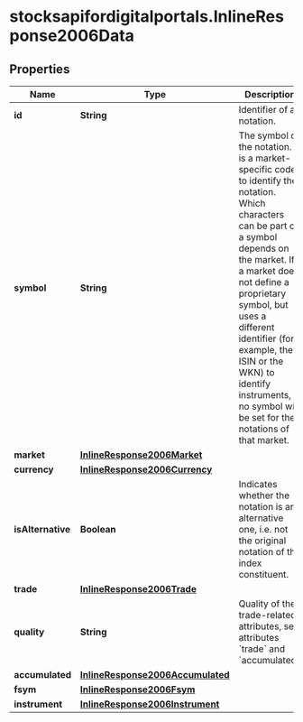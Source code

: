 # stocksapifordigitalportals.InlineResponse2006Data

## Properties

Name | Type | Description | Notes
------------ | ------------- | ------------- | -------------
**id** | **String** | Identifier of a notation. | [optional] 
**symbol** | **String** | The symbol of the notation. It is a market-specific code to identify the notation. Which characters can be part of a symbol depends on the market. If a market does not define a proprietary symbol, but uses a different identifier (for example, the ISIN or the WKN) to identify instruments, no symbol will be set for the notations of that market. | [optional] 
**market** | [**InlineResponse2006Market**](InlineResponse2006Market.md) |  | [optional] 
**currency** | [**InlineResponse2006Currency**](InlineResponse2006Currency.md) |  | [optional] 
**isAlternative** | **Boolean** | Indicates whether the notation is an alternative one, i.e. not the original notation of the index constituent. | [optional] 
**trade** | [**InlineResponse2006Trade**](InlineResponse2006Trade.md) |  | [optional] 
**quality** | **String** | Quality of the trade-related attributes, see attributes &#x60;trade&#x60; and &#x60;accumulated&#x60;. | [optional] 
**accumulated** | [**InlineResponse2006Accumulated**](InlineResponse2006Accumulated.md) |  | [optional] 
**fsym** | [**InlineResponse2006Fsym**](InlineResponse2006Fsym.md) |  | [optional] 
**instrument** | [**InlineResponse2006Instrument**](InlineResponse2006Instrument.md) |  | [optional] 


